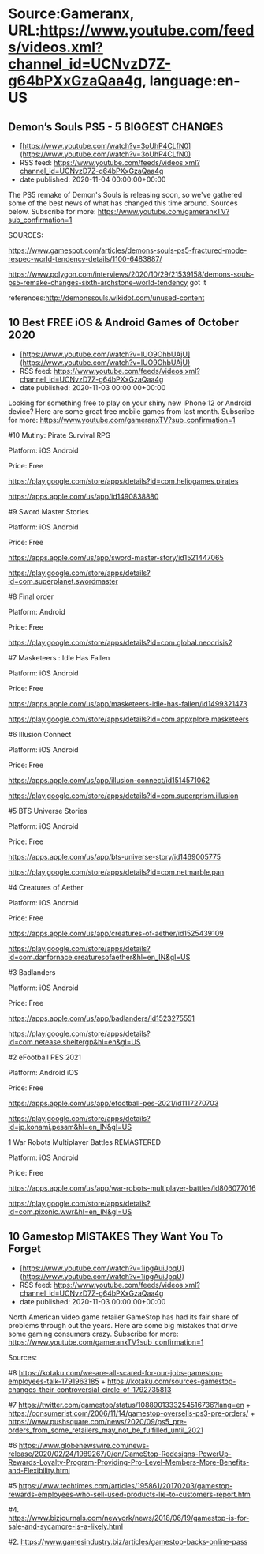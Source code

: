 # Source:Gameranx, URL:https://www.youtube.com/feeds/videos.xml?channel_id=UCNvzD7Z-g64bPXxGzaQaa4g, language:en-US

## Demon’s Souls PS5 - 5 BIGGEST CHANGES
 - [https://www.youtube.com/watch?v=3oUhP4CLfN0](https://www.youtube.com/watch?v=3oUhP4CLfN0)
 - RSS feed: https://www.youtube.com/feeds/videos.xml?channel_id=UCNvzD7Z-g64bPXxGzaQaa4g
 - date published: 2020-11-04 00:00:00+00:00

The PS5 remake of Demon's Souls is releasing soon, so we've gathered some of the best news of what has changed this time around. Sources below.
Subscribe for more: https://www.youtube.com/gameranxTV?sub_confirmation=1

SOURCES:

https://www.gamespot.com/articles/demons-souls-ps5-fractured-mode-respec-world-tendency-details/1100-6483887/

https://www.polygon.com/interviews/2020/10/29/21539158/demons-souls-ps5-remake-changes-sixth-archstone-world-tendency
got it

references:http://demonssouls.wikidot.com/unused-content

## 10 Best FREE iOS & Android Games of October 2020
 - [https://www.youtube.com/watch?v=IUO9OhbUAjU](https://www.youtube.com/watch?v=IUO9OhbUAjU)
 - RSS feed: https://www.youtube.com/feeds/videos.xml?channel_id=UCNvzD7Z-g64bPXxGzaQaa4g
 - date published: 2020-11-03 00:00:00+00:00

Looking for something free to play on your shiny new iPhone 12 or Android device? Here are some great free mobile games from last month.
Subscribe for more: https://www.youtube.com/gameranxTV?sub_confirmation=1



#10 Mutiny: Pirate Survival RPG               

Platform: iOS Android

Price: Free

https://play.google.com/store/apps/details?id=com.heliogames.pirates

https://apps.apple.com/us/app/id1490838880



#9 Sword Master Stories          

Platform: iOS Android

Price: Free

https://apps.apple.com/us/app/sword-master-story/id1521447065

https://play.google.com/store/apps/details?id=com.superplanet.swordmaster



#8 Final order

Platform: Android

Price: Free                          

https://play.google.com/store/apps/details?id=com.global.neocrisis2



#7 Masketeers : Idle Has Fallen             

Platform: iOS Android

Price: Free

https://apps.apple.com/us/app/masketeers-idle-has-fallen/id1499321473

https://play.google.com/store/apps/details?id=com.appxplore.masketeers



#6 Illusion Connect               

Platform: iOS Android

Price: Free

https://apps.apple.com/us/app/illusion-connect/id1514571062

https://play.google.com/store/apps/details?id=com.superprism.illusion



#5 BTS Universe Stories                 

Platform: iOS Android

Price: Free

https://apps.apple.com/us/app/bts-universe-story/id1469005775

https://play.google.com/store/apps/details?id=com.netmarble.pan



#4 Creatures of Aether                            

Platform: iOS Android

Price: Free

https://apps.apple.com/us/app/creatures-of-aether/id1525439109

https://play.google.com/store/apps/details?id=com.danfornace.creaturesofaether&hl=en_IN&gl=US



#3 Badlanders

Platform: iOS Android

Price: Free

https://apps.apple.com/us/app/badlanders/id1523275551

https://play.google.com/store/apps/details?id=com.netease.sheltergp&hl=en&gl=US



#2 eFootball PES 2021                       

Platform: Android iOS

Price: Free

https://apps.apple.com/us/app/efootball-pes-2021/id1117270703

https://play.google.com/store/apps/details?id=jp.konami.pesam&hl=en_IN&gl=US





1 War Robots Multiplayer Battles REMASTERED

Platform: iOS Android

Price: Free

https://apps.apple.com/us/app/war-robots-multiplayer-battles/id806077016

https://play.google.com/store/apps/details?id=com.pixonic.wwr&hl=en_IN&gl=US

## 10 Gamestop MISTAKES They Want You To Forget
 - [https://www.youtube.com/watch?v=1ipgAuiJpqU](https://www.youtube.com/watch?v=1ipgAuiJpqU)
 - RSS feed: https://www.youtube.com/feeds/videos.xml?channel_id=UCNvzD7Z-g64bPXxGzaQaa4g
 - date published: 2020-11-03 00:00:00+00:00

North American video game retailer GameStop has had its fair share of problems through out the years. Here are some big mistakes that drive some gaming consumers crazy.
Subscribe for more: https://www.youtube.com/gameranxTV?sub_confirmation=1

Sources:


#8 
https://kotaku.com/we-are-all-scared-for-our-jobs-gamestop-employees-talk-1791963185
+
https://kotaku.com/sources-gamestop-changes-their-controversial-circle-of-1792735813

#7 
https://twitter.com/gamestop/status/1088901333254516736?lang=en
+
https://consumerist.com/2006/11/14/gamestop-oversells-ps3-pre-orders/
+
https://www.pushsquare.com/news/2020/09/ps5_pre-orders_from_some_retailers_may_not_be_fulfilled_until_2021

#6 
https://www.globenewswire.com/news-release/2020/02/24/1989267/0/en/GameStop-Redesigns-PowerUp-Rewards-Loyalty-Program-Providing-Pro-Level-Members-More-Benefits-and-Flexibility.html

#5 
https://www.techtimes.com/articles/195861/20170203/gamestop-rewards-employees-who-sell-used-products-lie-to-customers-report.htm


#4.  
https://www.bizjournals.com/newyork/news/2018/06/19/gamestop-is-for-sale-and-sycamore-is-a-likely.html


#2. 
https://www.gamesindustry.biz/articles/gamestop-backs-online-pass

